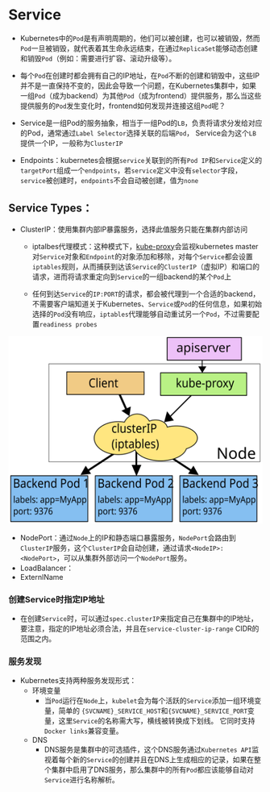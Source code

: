# Service

* Kubernetes中的`Pod`是有声明周期的，他们可以被创建，也可以被销毁，然而`Pod`一旦被销毁，就代表着其生命永远结束，在通过`ReplicaSet`能够动态创建和销毁`Pod`（例如：需要进行扩容、滚动升级等）。 
* 每个`Pod`在创建时都会拥有自己的IP地址，在`Pod`不断的创建和销毁中，这些IP并不是一直保持不变的，因此会导致一个问题，在Kubernetes集群中，如果一组`Pod`（成为backend）为其他`Pod`（成为frontend）提供服务，那么当这些提供服务的`Pod`发生变化时，frontend如何发现并连接这组`Pod`呢？

* Service是一组Pod的服务抽象，相当于一组Pod的`LB`，负责将请求分发给对应的Pod，通常通过`Label Selector`选择关联的后端`Pod`， Service会为这个`LB`提供一个IP，一般称为`ClusterIP`

* Endpoints：kubernetes会根据`service`关联到的所有`Pod IP`和`Service`定义的`targetPort`组成一个`endpoints`，若`service`定义中没有`selector`字段，`service`被创建时，`endpoints`不会自动被创建，值为`none`

## Service Types：
* ClusterIP：使用集群内部IP暴露服务，选择此值服务只能在集群内部访问
	* iptalbes代理模式：这种模式下，[kube-proxy](./kube-proxy.md)会监视kubernetes master对`Service`对象和`Endpoint`的对象添加和移除，对每个`Service`都会设置`iptables`规则，从而捕获到达该`Service`的`ClusterIP`（虚拟IP）和端口的请求，进而将请求重定向到`Service`的一组backend的某个`Pod`上

	* 任何到达`Service`的`IP:PORT`的请求，都会被代理到一个合适的backend，不需要客户端知道关于Kubernetes、`Service`或`Pod`的任何信息，如果初始选择的`Pod`没有响应，`iptables`代理能够自动重试另一个`Pod`，不过需要配置`readiness probes`

![services-iptables-overview](./services-iptables-overview.svg)

* NodePort：通过`Node`上的IP和静态端口暴露服务，`NodePort`会路由到`ClusterIP`服务，这个`ClusterIP`会自动创建，通过请求`<NodeIP>:<NodePort>`，可以从集群外部访问一个`NodePort`服务。
* LoadBalancer：
* ExternlName

### 创建Service时指定IP地址
* 在创建`Service`时，可以通过`spec.clusterIP`来指定自己在集群中的IP地址，要注意，指定的IP地址必须合法，并且在`service-cluster-ip-range` CIDR的范围之内。

### 服务发现
* Kubernetes支持两种服务发现形式：
	* 环境变量
		* 当`Pod`运行在`Node`上，`kubelet`会为每个活跃的`Service`添加一组环境变量，简单的 `{SVCNAME}_SERVICE_HOST`和`{SVCNAME}_SERVICE_PORT`变量，这里`Service`的名称需大写，横线被转换成下划线。 它同时支持`Docker links`兼容变量。
	* DNS
		* DNS服务是集群中的可选插件，这个DNS服务通过`Kubernetes API`监视着每个新的`Service`的创建并且在DNS上生成相应的记录，如果在整个集群中启用了DNS服务，那么集群中的所有`Pod`都应该能够自动对`Service`进行名称解析。
